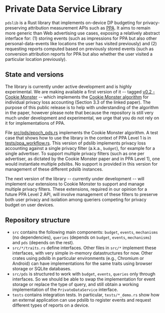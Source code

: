 # Private Data Service Library

`pdslib` is a Rust library that implements on-device DP budgeting for privacy-preserving attribution measurement APIs such as [PPA](https://w3c.github.io/ppa/). It aims to remain more generic than Web advertising use cases, exposing a relatively abstract interface for: (1) storing events (such as impressions for PPA but also other personal-data-events like locations the user has visited previously) and (2) requesting reports computed based on previously stored events (such as conversion attribution reports for PPA but also whether the user visited a particular location previously).

## State and versions

The library is currently under active development and is highly experimental. We are making available a first version of it -- tagged [v0.2 - Cookie Monster](https://github.com/columbia/pdslib/releases/tag/v0.2) -- which implements the [Cookie Monster algorithm](https://arxiv.org/abs/2405.16719) for individual privacy loss accounting (Section 3.3 of the linked paper). The purpose of this public release is to help with understanding of the algorithm in the paper, however please note that because the repository is still very much under development and experimental, we urge that you do not rely on it for implementations of PPA.

File [src/pds/epoch_pds.rs](https://github.com/columbia/pdslib/blob/main/src/pds/epoch_pds.rs) implements the Cookie Monster algorithm. A test case that shows how to use the library in the context of PPA Level 1 is in [tests/ppa_workflow.rs](https://github.com/columbia/pdslib/blob/main/tests/ppa_workflow.rs). This version of pdslib implements privacy loss accounting against a single privacy filter (a.k.a., `budget`), for example for a single advertiser. To support multiple privacy filters (such as one per advertiser, as dictated by the Cookie Monster paper and in PPA Level 1), one would instantiate multiple pdslibs. No support is provided in this version for management of these different pdslib instances. 

The next version of the library -- currently under development -- will implement our extensions to Cookie Monster to support and manage multiple privacy filters. These extensions, required in our opinion for a future PPA Level 2 API, will involve management of these filters to preserve both user privacy and isolation among queriers competing for privacy budget on user devices.

## Repository structure
- `src` contains the following main components: `budget`, `events`, `mechanisms` (no dependencies), `queries` (depends on `budget`, `events`, `mechanisms`) and `pds` (depends on the rest).
- `src/*/traits.rs` define interfaces. Other files in `src/*` implement these interfaces, with very simple in-memory datastructures for now. Other crates using pdslib in particular environments (e.g., Chromium or Android) can have implementations for the same traits using browser storage or SQLite databases.
- `src/pds` is structured to work with  `budget`, `events`, `queries` only through interfaces. So we should be able to swap the implementation for event storage or replace the type of query, and still obtain a working implementation of the `PrivateDataService` interface.
- `tests` contains integration tests. In particular, `tests/*_demo.rs` show how an external application can use pdslib to register events and request different types of reports on a device. 

